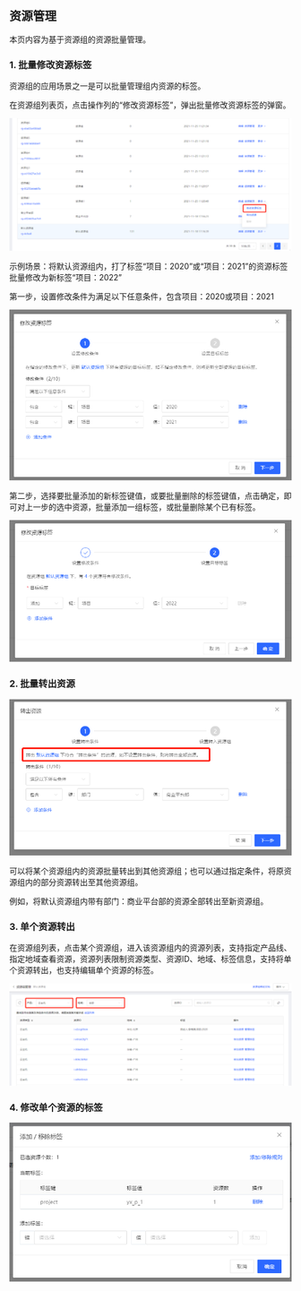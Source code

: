 ## **资源管理**

本页内容为基于资源组的资源批量管理。
### 1. 批量修改资源标签

资源组的应用场景之一是可以批量管理组内资源的标签。

在资源组列表页，点击操作列的“修改资源标签”，弹出批量修改资源标签的弹窗。

![rm1](../../../image/resourcegroup/rm1.png)

示例场景：将默认资源组内，打了标签“项目：2020”或“项目：2021”的资源标签批量修改为新标签“项目：2022”

第一步，设置修改条件为满足以下任意条件，包含项目：2020或项目：2021

![rm2](../../../image/resourcegroup/rm2.png)

第二步，选择要批量添加的新标签键值，或要批量删除的标签键值，点击确定，即可对上一步的选中资源，批量添加一组标签，或批量删除某个已有标签。

![rm3](../../../image/resourcegroup/rm3.png)

### 2. 批量转出资源

![rm4](../../../image/resourcegroup/rm4.png)

可以将某个资源组内的资源批量转出到其他资源组；也可以通过指定条件，将原资源组内的部分资源转出至其他资源组。

例如，将默认资源组内带有部门：商业平台部的资源全部转出至新资源组。

### 3. 单个资源转出

在资源组列表，点击某个资源组，进入该资源组内的资源列表，支持指定产品线、指定地域查看资源，资源列表限制资源类型、资源ID、地域、标签信息，支持将单个资源转出，也支持编辑单个资源的标签。

![rm5](../../../image/resourcegroup/rm5.png)

### 4. 修改单个资源的标签

![rm6](../../../image/resourcegroup/rm6.png)


